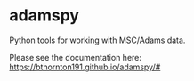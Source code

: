 # adamspy

Python tools for working with MSC/Adams data.

Please see the documentation here:
https://bthornton191.github.io/adamspy/#